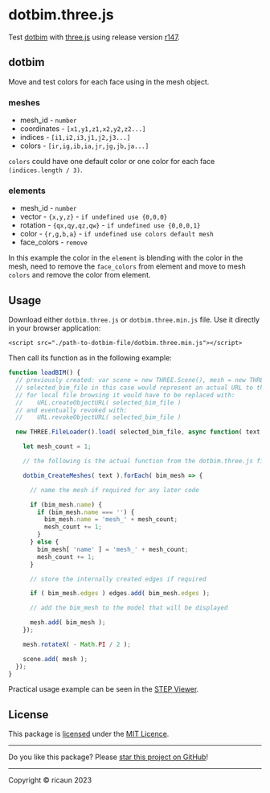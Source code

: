 # dotbim.three.js

Test [dotbim](https://github.com/paireks/dotbim) with [three.js](https://github.com/mrdoob/three.js) using release version [r147](https://github.com/mrdoob/three.js/releases/tag/r147).

## dotbim

Move and test colors for each face using in the mesh object.

### meshes
* mesh_id - `number`
* coordinates - `[x1,y1,z1,x2,y2,z2...]`
* indices - `[i1,i2,i3,j1,j2,j3...]`
* colors - `[ir,ig,ib,ia,jr,jg,jb,ja...]`

`colors` could have one default color or one color for each face `(indices.length / 3)`.

### elements
* mesh_id - `number`
* vector - `{x,y,z}` - `if undefined use {0,0,0}`
* rotation - `{qx,qy,qz,qw}` - `if undefined use {0,0,0,1}`
* color - `{r,g,b,a}` - `if undefined use colors default mesh`
* face_colors - `remove`


In this example the color in the `element` is blending with the color in the mesh, need to remove the `face_colors` from element and move to mesh `colors` and remove the color from element.

## Usage

Download either `dotbim.three.js` or `dotbim.three.min.js` file. Use it directly in your browser application:

`<script src="./path-to-dotbim-file/dotbim.three.min.js"></script>`

Then call its function as in the following example:

```js
function loadBIM() {
  // previously created: var scene = new THREE.Scene(), mesh = new THREE.Object3D(), edges = new THREE.Group();
  // selected_bim_file in this case would represent an actual URL to the BIM model
  // for local file browsing it would have to be replaced with:
  //    URL.createObjectURL( selected_bim_file )
  // and eventually revoked with:
  //    URL.revokeObjectURL( selected_bim_file )

  new THREE.FileLoader().load( selected_bim_file, async function( text ) {

    let mesh_count = 1;

    // the following is the actual function from the dotbim.three.js file

    dotbim_CreateMeshes( text ).forEach( bim_mesh => {

      // name the mesh if required for any later code

      if (bim_mesh.name) {
        if (bim_mesh.name === '') {
          bim_mesh.name = 'mesh_' + mesh_count;
          mesh_count += 1;
        }
      } else {
        bim_mesh[ 'name' ] = 'mesh_' + mesh_count;
        mesh_count += 1;
      }

      // store the internally created edges if required

      if ( bim_mesh.edges ) edges.add( bim_mesh.edges );

      // add the bim_mesh to the model that will be displayed

      mesh.add( bim_mesh );
    });

    mesh.rotateX( - Math.PI / 2 );

    scene.add( mesh );
  });
}
```

Practical usage example can be seen in the [STEP Viewer](https://githubdragonfly.github.io/viewers/templates/STEP%20Viewer.html).

## License

This package is [licensed](LICENSE) under the [MIT Licence](https://en.wikipedia.org/wiki/MIT_License).

---

Do you like this package? Please [star this project on GitHub](../../stargazers)!

---

Copyright © ricaun 2023
